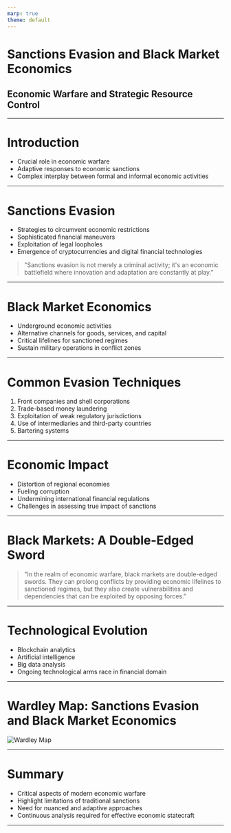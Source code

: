 ```yaml
---
marp: true
theme: default
---
```


# Sanctions Evasion and Black Market Economics
## Economic Warfare and Strategic Resource Control

---

# Introduction

- Crucial role in economic warfare
- Adaptive responses to economic sanctions
- Complex interplay between formal and informal economic activities

---

# Sanctions Evasion

- Strategies to circumvent economic restrictions
- Sophisticated financial maneuvers
- Exploitation of legal loopholes
- Emergence of cryptocurrencies and digital financial technologies

> "Sanctions evasion is not merely a criminal activity; it's an economic battlefield where innovation and adaptation are constantly at play."

---

# Black Market Economics

- Underground economic activities
- Alternative channels for goods, services, and capital
- Critical lifelines for sanctioned regimes
- Sustain military operations in conflict zones

---

# Common Evasion Techniques

1. Front companies and shell corporations
2. Trade-based money laundering
3. Exploitation of weak regulatory jurisdictions
4. Use of intermediaries and third-party countries
5. Bartering systems

---

# Economic Impact

- Distortion of regional economies
- Fueling corruption
- Undermining international financial regulations
- Challenges in assessing true impact of sanctions

---

# Black Markets: A Double-Edged Sword

> "In the realm of economic warfare, black markets are double-edged swords. They can prolong conflicts by providing economic lifelines to sanctioned regimes, but they also create vulnerabilities and dependencies that can be exploited by opposing forces."

---

# Technological Evolution

- Blockchain analytics
- Artificial intelligence
- Big data analysis
- Ongoing technological arms race in financial domain

---

# Wardley Map: Sanctions Evasion and Black Market Economics

![Wardley Map](https://images.wardleymaps.ai/map_863a96ff-315f-40d4-a2eb-359381a234bc.png)

---

# Summary

- Critical aspects of modern economic warfare
- Highlight limitations of traditional sanctions
- Need for nuanced and adaptive approaches
- Continuous analysis required for effective economic statecraft

---